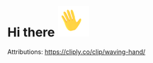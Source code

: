# Hi there <img src="https://raw.githubusercontent.com/oscarscfrederiksen/oscarscfrederiksen/master/Hand-Waving.gif" width="70px" style="clip: rect(0px, 0px, 100px, 0px)">

<!--
**oscarscfrederiksen/oscarscfrederiksen** is a ✨ _special_ ✨ repository because its `README.md` (this file) appears on your GitHub profile.

Here are some ideas to get you started:

- 🔭 I’m currently working on ...
- 🌱 I’m currently learning ...
- 👯 I’m looking to collaborate on ...
- 🤔 I’m looking for help with ...
- 💬 Ask me about ...
- 📫 How to reach me: ...
- 😄 Pronouns: ...
- ⚡ Fun fact: ...
-->









Attributions:
https://cliply.co/clip/waving-hand/
